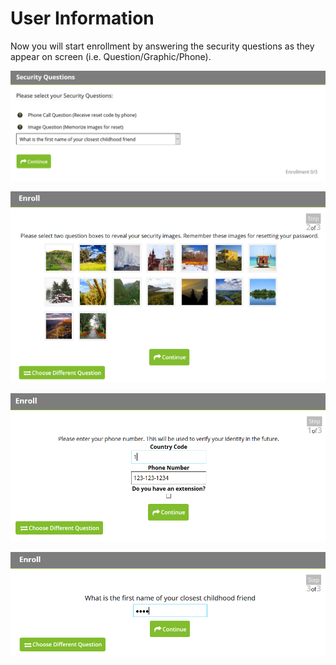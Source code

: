 [title]: # (User Information)
[tags]: # (enroll, user info)
[priority]: # (2)

# User Information

Now you will start enrollment by answering the security questions as they appear on screen (i.e. Question/Graphic/Phone).

![](images/eu-4.png)

![](images/eu-5.png)

![](images/eu-6.png)

![](images/eu-7.png)
